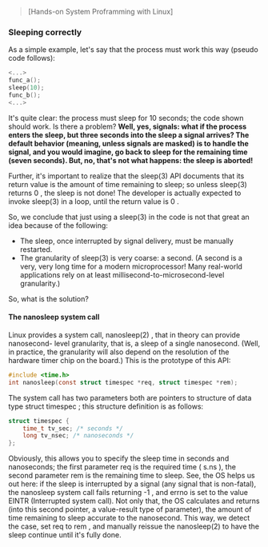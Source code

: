 > [Hands-on System Proframming with Linux]

### Sleeping correctly

As a simple example, let's say that the process must work this way (pseudo code
follows):
```c
<...>
func_a();
sleep(10);
func_b();
<...>
```
It's quite clear: the process must sleep for 10 seconds; the code shown should work. Is there a problem? **Well, yes, signals: what if the process enters the sleep, but three seconds into the sleep a signal arrives? The default behavior (meaning, unless signals are masked) is to handle the signal, and you would imagine, go back to sleep for the remaining time (seven seconds). But, no, that's not what happens: the sleep is aborted!**

Further, it's important to realize that the sleep(3) API documents that its return
value is the amount of time remaining to sleep; so unless sleep(3) returns 0 , the
sleep is not done! The developer is actually expected to invoke sleep(3) in a loop,
until the return value is 0 .


So, we conclude that just using a sleep(3) in the code is not that great an idea
because of the following:
- The sleep, once interrupted by signal delivery, must be manually restarted.
- The granularity of sleep(3) is very coarse: a second. (A second is a very,
very long time for a modern microprocessor! Many real-world applications
rely on at least millisecond-to-microsecond-level granularity.)


So, what is the solution?


#### The nanosleep system call

Linux provides a system call, nanosleep(2) , that in theory can provide nanosecond-
level granularity, that is, a sleep of a single nanosecond. (Well, in practice, the
granularity will also depend on the resolution of the hardware timer chip on the
board.) This is the prototype of this API:
```c
#include <time.h>
int nanosleep(const struct timespec *req, struct timespec *rem);
```
The system call has two parameters both are pointers to structure of data type struct
timespec ; this structure definition is as follows:
```c
struct timespec {
    time_t tv_sec; /* seconds */
    long tv_nsec; /* nanoseconds */
};
```
Obviously, this allows you to specify the sleep time in seconds and nanoseconds; the
first parameter req is the required time ( s.ns ), the second parameter rem is
the remaining time to sleep. See, the OS helps us out here: if the sleep is interrupted
by a signal (any signal that is non-fatal), the nanosleep system call fails
returning -1 , and errno is set to the value EINTR (Interrupted system call). Not only
that, the OS calculates and returns (into this second pointer, a value-result type of
parameter), the amount of time remaining to sleep accurate to the nanosecond. This
way, we detect the case, set req to rem , and manually reissue the nanosleep(2) to
have the sleep continue until it's fully done.


